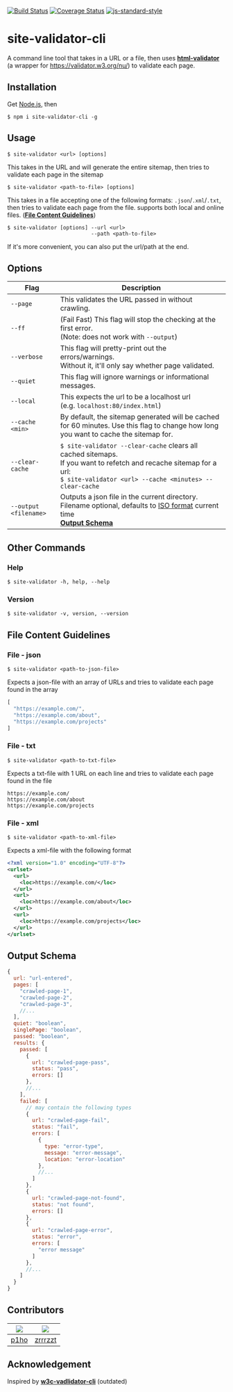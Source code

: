 [![Build Status](https://travis-ci.com/p1ho/site-validator-cli.svg?branch=master)](https://travis-ci.com/p1ho/site-validator-cli)
[![Coverage Status](https://coveralls.io/repos/github/p1ho/site-validator-cli/badge.svg?branch=master)](https://coveralls.io/github/p1ho/site-validator-cli?branch=master)
[![js-standard-style](https://img.shields.io/badge/code%20style-standard-brightgreen.svg?style=flat)](https://github.com/feross/standard)

# site-validator-cli
A command line tool that takes in a URL or a file, then uses **[html-validator](https://www.npmjs.com/package/html-validator)** (a wrapper for https://validator.w3.org/nu/) to validate each page.

## Installation
Get [Node.js](https://nodejs.org/en/download/), then
```
$ npm i site-validator-cli -g
```

## Usage
```
$ site-validator <url> [options]
```
This takes in the URL and will generate the entire sitemap, then tries to validate each page in the sitemap

```
$ site-validator <path-to-file> [options]
```
This takes in a file accepting one of the following formats: `.json`/`.xml`/`.txt`, then tries to validate each page from the file. supports both local and online files. (**[File Content Guidelines](#file-content-guidelines)**)

```
$ site-validator [options] --url <url>
                           --path <path-to-file>
```
If it's more convenient, you can also put the url/path at the end.

## Options
| Flag | Description |
| --- | --- |
| `--page` | This validates the URL passed in without crawling. |
| `--ff` | (Fail Fast) This flag will stop the checking at the first error.<br>(Note: does not work with `--output`) |
| `--verbose` | This flag will pretty-print out the errors/warnings.<br>Without it, it'll only say whether page validated. |
| `--quiet` | This flag will ignore warnings or informational messages. |
| `--local` | This expects the url to be a localhost url<br>(e.g. `localhost:80/index.html`) |
| `--cache <min>` | By default, the sitemap generated will be cached for 60 minutes. Use this flag to change how long you want to cache the sitemap for. |
| `--clear-cache` | `$ site-validator --clear-cache` clears all cached sitemaps.<br>If you want to refetch and recache sitemap for a url:<br>`$ site-validator <url> --cache <minutes> --clear-cache` |
| `--output <filename>` | Outputs a json file in the current directory.<br>Filename optional, defaults to [ISO format](https://developer.mozilla.org/en-US/docs/Web/JavaScript/Reference/Global_Objects/Date/toISOString) current time<br>**[Output Schema](#output-schema)** |

## Other Commands

### Help
```
$ site-validator -h, help, --help
```

### Version
```
$ site-validator -v, version, --version
```

## File Content Guidelines

### File - json
```
$ site-validator <path-to-json-file>
```

Expects a json-file with an array of URLs and tries to validate each page found in the array

```JavaScript
[
  "https://example.com/",
  "https://example.com/about",
  "https://example.com/projects"
]
```

### File - txt
```
$ site-validator <path-to-txt-file>
```

Expects a txt-file with 1 URL on each line and tries to validate each page found in the file

```
https://example.com/
https://example.com/about
https://example.com/projects
```

### File - xml
```
$ site-validator <path-to-xml-file>
```

Expects a xml-file with the following format

```XML
<?xml version="1.0" encoding="UTF-8"?>
<urlset>
  <url>
    <loc>https://example.com/</loc>
  </url>
  <url>
    <loc>https://example.com/about</loc>
  </url>
  <url>
    <loc>https://example.com/projects</loc>
  </url>
</urlset>
```

## Output Schema

```Javascript
{
  url: "url-entered",
  pages: [
    "crawled-page-1",
    "crawled-page-2",
    "crawled-page-3",
    //...
  ],
  quiet: "boolean",
  singlePage: "boolean",
  passed: "boolean",
  results: {
    passed: [
      {
        url: "crawled-page-pass",
        status: "pass",
        errors: []
      },
      //...
    ],
    failed: [
      // may contain the following types
      {
        url: "crawled-page-fail",
        status: "fail",
        errors: [
          {
            type: "error-type",
            message: "error-message",
            location: "error-location"  
          },
          //...
        ]
      },
      {
        url: "crawled-page-not-found",
        status: "not found",
        errors: []
      },
      {
        url: "crawled-page-error",
        status: "error",
        errors: [
          "error message"
        ]
      },
      //...
    ]
  }
}
```

## Contributors
|[![](https://github.com/p1ho.png?size=50)](https://github.com/p1ho)|[![](https://github.com/zrrrzzt.png?size=50)](https://github.com/zrrrzzt)|
|---|---|
|[p1ho](https://github.com/p1ho)|[zrrrzzt](https://github.com/zrrrzzt)|

## Acknowledgement
Inspired by **[w3c-vadlidator-cli](https://www.npmjs.com/package/w3c-validator-cli)** (outdated)
